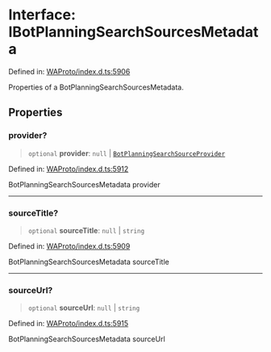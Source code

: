 # Interface: IBotPlanningSearchSourcesMetadata

Defined in: [WAProto/index.d.ts:5906](https://github.com/Fokusdotid/bail/blob/3bcafd64e13ba51a595ace0ee7bd2c9c52ab1814/WAProto/index.d.ts#L5906)

Properties of a BotPlanningSearchSourcesMetadata.

## Properties

### provider?

> `optional` **provider**: `null` \| [`BotPlanningSearchSourceProvider`](../namespaces/BotPlanningSearchSourcesMetadata/enumerations/BotPlanningSearchSourceProvider.md)

Defined in: [WAProto/index.d.ts:5912](https://github.com/Fokusdotid/bail/blob/3bcafd64e13ba51a595ace0ee7bd2c9c52ab1814/WAProto/index.d.ts#L5912)

BotPlanningSearchSourcesMetadata provider

***

### sourceTitle?

> `optional` **sourceTitle**: `null` \| `string`

Defined in: [WAProto/index.d.ts:5909](https://github.com/Fokusdotid/bail/blob/3bcafd64e13ba51a595ace0ee7bd2c9c52ab1814/WAProto/index.d.ts#L5909)

BotPlanningSearchSourcesMetadata sourceTitle

***

### sourceUrl?

> `optional` **sourceUrl**: `null` \| `string`

Defined in: [WAProto/index.d.ts:5915](https://github.com/Fokusdotid/bail/blob/3bcafd64e13ba51a595ace0ee7bd2c9c52ab1814/WAProto/index.d.ts#L5915)

BotPlanningSearchSourcesMetadata sourceUrl
